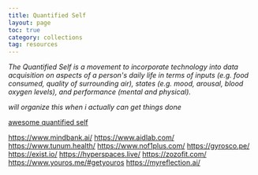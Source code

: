 ```yaml
---
title: Quantified Self
layout: page
toc: true
category: collections
tag: resources
---
```


*The Quantified Self is a movement to incorporate technology into data acquisition on aspects of a person's daily life in terms of inputs (e.g. food consumed, quality of surrounding air), states (e.g. mood, arousal, blood oxygen levels), and performance (mental and physical).*

*will organize this when i actually can get things done*

[awesome quantified self](https://github.com/woop/awesome-quantified-self)

https://www.mindbank.ai/
https://www.aidlab.com/
https://www.tunum.health/
https://www.nof1plus.com/
https://gyrosco.pe/
https://exist.io/
https://hyperspaces.live/
https://zozofit.com/
https://www.youros.me/#getyouros
https://myreflection.ai/